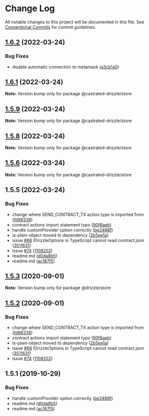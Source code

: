 # Change Log

All notable changes to this project will be documented in this file.
See [Conventional Commits](https://conventionalcommits.org) for commit guidelines.

## [1.6.2](https://github.com/devzl/drizzle/compare/@castrated-drizzle/store@1.6.1...@castrated-drizzle/store@1.6.2) (2022-03-24)


### Bug Fixes

* disable automatic connection to metamask ([a3cb1a0](https://github.com/devzl/drizzle/commit/a3cb1a0))





## [1.6.1](https://github.com/devzl/drizzle/compare/@castrated-drizzle/store@1.5.9...@castrated-drizzle/store@1.6.1) (2022-03-24)

**Note:** Version bump only for package @castrated-drizzle/store





## [1.5.9](https://github.com/devzl/drizzle/compare/@castrated-drizzle/store@1.5.8...@castrated-drizzle/store@1.5.9) (2022-03-24)

**Note:** Version bump only for package @castrated-drizzle/store





## [1.5.8](https://github.com/trufflesuite/drizzle/compare/@castrated-drizzle/store@1.5.6...@castrated-drizzle/store@1.5.8) (2022-03-24)

**Note:** Version bump only for package @castrated-drizzle/store





## [1.5.6](https://github.com/trufflesuite/drizzle/compare/@castrated-drizzle/store@1.5.5...@castrated-drizzle/store@1.5.6) (2022-03-24)

**Note:** Version bump only for package @castrated-drizzle/store





## 1.5.5 (2022-03-24)


### Bug Fixes

* change where SEND_CONTRACT_TX action type is imported from ([fd98338](https://github.com/trufflesuite/drizzle/commit/fd98338))
* contract actions import statement typo ([90f8aeb](https://github.com/trufflesuite/drizzle/commit/90f8aeb))
* handle customProvider option correctly ([be2488f](https://github.com/trufflesuite/drizzle/commit/be2488f))
* is-plain-object moved to dependency ([2b5ee1a](https://github.com/trufflesuite/drizzle/commit/2b5ee1a))
* issue [#66](https://github.com/trufflesuite/drizzle/issues/66) IDrizzleOptions in TypeScript cannot read contract.json ([3511631](https://github.com/trufflesuite/drizzle/commit/3511631))
* issue [#74](https://github.com/trufflesuite/drizzle/issues/74) ([1108202](https://github.com/trufflesuite/drizzle/commit/1108202))
* readme.md ([d0da8b5](https://github.com/trufflesuite/drizzle/commit/d0da8b5))
* readme.md ([ac187f5](https://github.com/trufflesuite/drizzle/commit/ac187f5))





## [1.5.3](https://github.com/trufflesuite/drizzle/compare/@drizzle/store@1.5.2...@drizzle/store@1.5.3) (2020-09-01)

**Note:** Version bump only for package @drizzle/store





## [1.5.2](https://github.com/trufflesuite/drizzle/compare/@drizzle/store@1.5.1...@drizzle/store@1.5.2) (2020-09-01)


### Bug Fixes

* change where SEND_CONTRACT_TX action type is imported from ([fd98338](https://github.com/trufflesuite/drizzle/commit/fd98338))
* contract actions import statement typo ([90f8aeb](https://github.com/trufflesuite/drizzle/commit/90f8aeb))
* is-plain-object moved to dependency ([2b5ee1a](https://github.com/trufflesuite/drizzle/commit/2b5ee1a))
* issue [#66](https://github.com/trufflesuite/drizzle/issues/66) IDrizzleOptions in TypeScript cannot read contract.json ([3511631](https://github.com/trufflesuite/drizzle/commit/3511631))
* issue [#74](https://github.com/trufflesuite/drizzle/issues/74) ([1108202](https://github.com/trufflesuite/drizzle/commit/1108202))





## 1.5.1 (2019-10-29)


### Bug Fixes

* handle customProvider option correctly ([be2488f](https://github.com/trufflesuite/drizzle/commit/be2488f))
* readme.md ([d0da8b5](https://github.com/trufflesuite/drizzle/commit/d0da8b5))
* readme.md ([ac187f5](https://github.com/trufflesuite/drizzle/commit/ac187f5))
